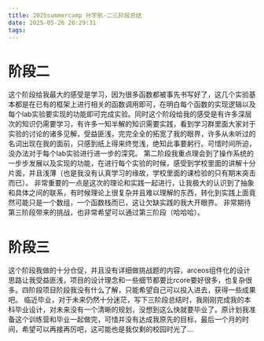 ```yaml
---
title: 2025summercamp 孙宇航-二三阶段总结
date: 2025-05-26 20:29:31
tags:
---
```

# 阶段二
这个阶段给我最大的感受是学习，因为很多函数都被事先书写好了，这几个实验基本都是在已有的框架上进行相关的函数调用即可，在明白每个函数的实现逻辑以及每个lab实验要实现的功能即可完成实验。同时这个阶段给我的感受是有许多深层次的知识仍需要学习，有许多一知半解的知识需要实践，看到学习群里面大家对于实验的讨论的诸多见解，受益匪浅，完完全全的拓宽了我的眼界，许多从未听过的名词出现在我的面前，只感到纸上得来终觉浅，绝知此事要躬行。可惜时间所迫，没办法对于每个lab实验进行进一步的深究。
第二阶段我重点理会到了操作系统的一步步发展以及实现的功能，在进行每个实验的时候，感受到学校里面的讲解十分片面，并且浅薄（也是我没有认真学习的缘故，学校里面的课检验的只有期末突击而已）。
非常重要的一点是这次的理论和实践一起进行，让我极大的认识到了抽象和具体之间的联系，有时候理论上很复杂并且难以理解的东西，转化到实践上面竟然可能只是一个数组，一个函数栈而已，这让欠缺实践的我大开眼界。
非常期待第三阶段带来的挑战，也非常希望可以通过第三阶段（哈哈哈）。

# 阶段三
这个阶段我做的十分仓促，并且没有详细做挑战题的内容，arceos组件化的设计思路让我受益匪浅，项目的设计理念和一些细节都要比rcore要好很多，也复杂很多。四阶段项目阶段我没有什么了解，只能希望自己可以投入进去，获得一些成果吧。
临近毕业，对于未来仍然十分迷茫，写下三阶段总结时，我刚刚完成我的本科毕业设计，对未来没有一个清晰的规划，没想到这么快就要毕业了。原计划我准备这个训练营和毕业一起做完，可惜并没有达成我原先的目标，最后一个月的时间，希望可以再接再厉吧，这可能也是我仅剩的校园时光了...